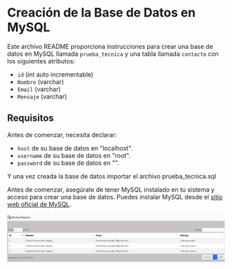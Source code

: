 # Creación de la Base de Datos en MySQL

Este archivo README proporciona instrucciones para crear una base de datos en MySQL llamada `prueba_tecnica` y una tabla llamada `contacto` con los siguientes atributos:

- `id` (int auto incrementable)
- `Nombre` (varchar)
- `Email` (varchar)
- `Mensaje` (varchar)

## Requisitos

Antes de comenzar, necesita declarar:
- `host` de su base de datos en "localhost".
- `username` de su base de datos en "root".
- `password` de su base de datos en "".

Y una vez creada la base de datos importar el archivo prueba_tecnica.sql




Antes de comenzar, asegúrate de tener MySQL instalado en tu sistema y acceso para crear una base de datos. Puedes instalar MySQL desde el [sitio web oficial de MySQL](https://dev.mysql.com/downloads/mysql/).

![Tabla](Tabla.png)


